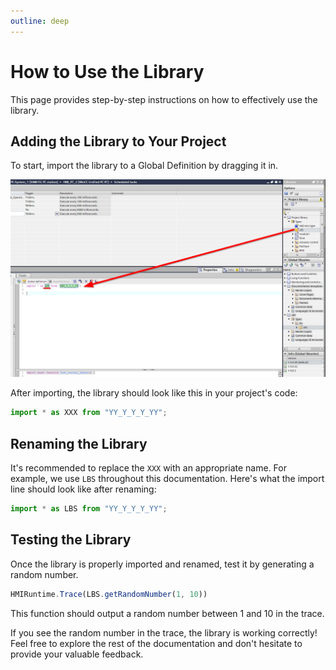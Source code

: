 ```yaml
---
outline: deep
---
```


# How to Use the Library

This page provides step-by-step instructions on how to effectively use the library.

## Adding the Library to Your Project

To start, import the library to a Global Definition by dragging it in. 

![Import Library](./Picture8.png)

After importing, the library should look like this in your project's code:

```js
import * as XXX from "YY_Y_Y_Y_YY";
```

## Renaming the Library

It's recommended to replace the `XXX` with an appropriate name. For example, we use `LBS` throughout this documentation. Here's what the import line should look like after renaming:

```js
import * as LBS from "YY_Y_Y_Y_YY";
```

## Testing the Library

Once the library is properly imported and renamed, test it by generating a random number. 

```js
HMIRuntime.Trace(LBS.getRandomNumber(1, 10))
```

This function should output a random number between 1 and 10 in the trace.

If you see the random number in the trace, the library is working correctly! Feel free to explore the rest of the documentation and don't hesitate to provide your valuable feedback.

